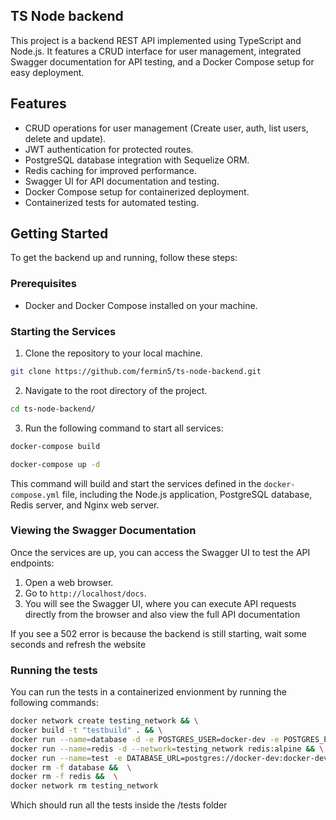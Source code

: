 ## TS Node backend
This project is a backend REST API implemented using TypeScript and Node.js. It features a CRUD interface for user management, integrated Swagger documentation for API testing, and a Docker Compose setup for easy deployment.

## Features

- CRUD operations for user management (Create user, auth, list users, delete and update).
- JWT authentication for protected routes.
- PostgreSQL database integration with Sequelize ORM.
- Redis caching for improved performance.
- Swagger UI for API documentation and testing.
- Docker Compose setup for containerized deployment.
- Containerized tests for automated testing.

## Getting Started

To get the backend up and running, follow these steps:

### Prerequisites

- Docker and Docker Compose installed on your machine.

### Starting the Services

1. Clone the repository to your local machine.

```sh
git clone https://github.com/fermin5/ts-node-backend.git
```

2. Navigate to the root directory of the project.

```sh
cd ts-node-backend/
```

3. Run the following command to start all services:


```sh
docker-compose build
```

```sh
docker-compose up -d
```

This command will build and start the services defined in the `docker-compose.yml` file, including the Node.js application, PostgreSQL database, Redis server, and Nginx web server.

### Viewing the Swagger Documentation

Once the services are up, you can access the Swagger UI to test the API endpoints:
1. Open a web browser.
2. Go to `http://localhost/docs`.
3. You will see the Swagger UI, where you can execute API requests directly from the browser and also view the full API documentation

If you see a 502 error is because the backend is still starting, wait some seconds and refresh the website


### Running the tests

You can run the tests in a containerized envionment by running the following commands:

```sh
docker network create testing_network && \
docker build -t "testbuild" . && \
docker run --name=database -d -e POSTGRES_USER=docker-dev -e POSTGRES_PASSWORD=docker-dev-pass -e POSTGRES_DB=docker-pg -p 5432:5432 --network=testing_network postgres:latest && \
docker run --name=redis -d --network=testing_network redis:alpine && \
docker run --name=test -e DATABASE_URL=postgres://docker-dev:docker-dev-pass@database:5432/docker-pg -e REDIS_HOST=redis -e REDIS_PORT=6379 -it --rm --network=testing_network testbuild npm run test && \
docker rm -f database &&  \
docker rm -f redis &&  \
docker network rm testing_network
```

Which should run all the tests inside the /tests folder